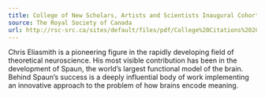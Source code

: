 ```yaml
---
title: College of New Scholars, Artists and Scientists Inaugural Cohort
source: The Royal Society of Canada
url: http://rsc-src.ca/sites/default/files/pdf/College%20Citations%202014.pdf
---
```

Chris Eliasmith is a pioneering figure
in the rapidly developing field of theoretical neuroscience.
His most visible contribution has been
in the development of Spaun,
the world’s largest functional model of the brain.
Behind Spaun’s success is a deeply influential
body of work implementing an innovative approach
to the problem of how brains encode meaning.
